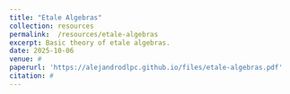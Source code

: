 ```yaml
---
title: "Etale Algebras"
collection: resources
permalink:  /resources/etale-algebras
excerpt: Basic theory of etale algebras.
date: 2025-10-06
venue: #
paperurl: 'https://alejandrodlpc.github.io/files/etale-algebras.pdf'
citation: #
---
```

